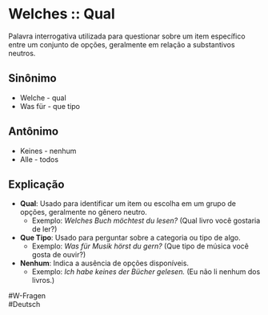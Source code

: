 # Welches :: Qual
Palavra interrogativa utilizada para questionar sobre um item específico entre um conjunto de opções, geralmente em relação a substantivos neutros.

## Sinônimo
- Welche - qual  
- Was für - que tipo  

## Antônimo
- Keines - nenhum  
- Alle - todos  

## Explicação
- **Qual**: Usado para identificar um item ou escolha em um grupo de opções, geralmente no gênero neutro.
  - Exemplo: *Welches Buch möchtest du lesen?* (Qual livro você gostaria de ler?)
- **Que Tipo**: Usado para perguntar sobre a categoria ou tipo de algo.
  - Exemplo: *Was für Musik hörst du gern?* (Que tipo de música você gosta de ouvir?)
- **Nenhum**: Indica a ausência de opções disponíveis.
  - Exemplo: *Ich habe keines der Bücher gelesen.* (Eu não li nenhum dos livros.)

#W-Fragen  
#Deutsch